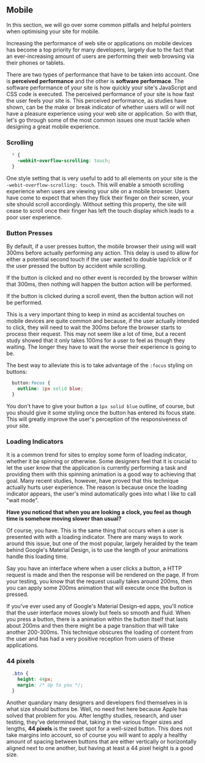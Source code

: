 ## Mobile

In this section, we will go over some common pitfalls and helpful pointers when optimising your site for mobile.

Increasing the performance of web site or applications on mobile devices has become a top priority for many developers, largely due to the fact that an ever-increasing amount of users are performing their web browsing via their phones or tablets.

There are two types of performance that have to be taken into account. One is **perceived performance** and the other is **software performace**. The software performance of your site is how quickly your site's JavaScript and CSS code is executed. The perceived performance of your site is how fast the user feels your site is. This perceived performance, as studies have shown, can be the make or break indicator of whether users will or will not have a pleasure experience using your web site or application. So with that, let's go through some of the most common issues one must tackle when designing a great mobile experience.

### Scrolling

```css
  * {
    -webkit-overflow-scrolling: touch;
  }
```

One style setting that is very useful to add to all elements on your site is the `-webit-overflow-scrolling: touch`. This will enable a smooth scrolling experience when users are viewing your site on a mobile browser. Users have come to expect that when they flick their finger on their screen, your site should scroll accordingly. Without setting this property, the site will cease to scroll once their finger has left the touch display which leads to a poor user experience.

### Button Presses

By default, if a user presses button, the mobile browser their using will wait 300ms before actually performing any action. This delay is used to allow for either a potential second touch if the user wanted to double tap/click or if the user pressed the button by accident while scrolling.

If the button is clicked and no other event is recorded by the browser within that 300ms, then nothing will happen the button action will be performed.

If the button is clicked during a scroll event, then the button action will not be performed.

This is a very important thing to keep in mind as accidental touches on mobile devices are quite common and because, if the user actually intended to click, they will need to wait the 300ms before the browser starts to process their request. This may not seem like a lot of time, but a recent study showed that it only takes 100ms for a user to feel as though they waiting. The longer they have to wait the worse their experience is going to be.

The best way to alleviate this is to take advantage of the `:focus` styling on buttons:

```css
  button:focus {
    outline: 1px solid blue;
  }
```

You don't have to give your button a `1px solid blue` outline, of course, but you should give it some styling once the button has entered its focus state. This will greatly improve the user's perception of the responsiveness of your site.

### Loading Indicators

It is a common trend for sites to employ some form of loading indicator, whether it be spinning or otherwise. Some designers feel that it is crucial to let the user know that the application is currently performing a task and providing them with this spinning animation is a good way to achieving that goal. Many recent studies, however, have proved that this technique actually hurts user experience. The reason is because once the loading indicator appears, the user's mind automatically goes into what I like to call "wait mode".

**Have you noticed that when you are looking a clock, you feel as though time is somehow moving slower than usual?**

Of course, you have. This is the same thing that occurs when a user is presented with with a loading indicator. There are many ways to work around this issue, but one of the most popular, largely heralded by the team behind Google's Material Design, is to use the length of your animations handle this loading time.

Say you have an interface where when a user clicks a button, a HTTP request is made and then the response will be rendered on the page. If from your testing, you know that the request usually takes around 200ms, then you can apply some 200ms animation that will execute once the button is pressed.

If you've ever used any of Google's Material Design-ed apps, you'll notice that the user interface moves slowly but feels so smooth and fluid. When you press a button, there is a animation within the button itself that lasts about 200ms and then there might be a page transition that will take another 200-300ms. This technique obscures the loading of content from the user and has had a very positive reception from users of these applications.

### 44 pixels

```css
  .btn {
    height: 44px;
    margin: /* Up to you */;
  }
```

Another quandary many designers and developers find themselves in is what size should buttons be. Well, no need fret here because Apple has solved that problem for you. After lengthy studies, research, and user testing, they've determined that, taking in the various finger sizes and lengths, **44 pixels** is the sweet spot for a well-sized button. This does not take margins into account, so of course you will want to apply a healthy amount of spacing between buttons that are either vertically or horizontally aligned next to one another, but having at least a 44 pixel height is a good size.
